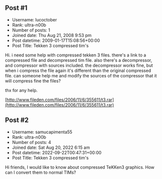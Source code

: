 ## Post #1
- Username: lucoctober
- Rank: ultra-n00b
- Number of posts: 1
- Joined date: Thu Aug 21, 2008 9:53 pm
- Post datetime: 2009-01-17T15:08:56+00:00
- Post Title: Tekken 3 compressed tim's

Hi. i need some help with compressed tekken 3 files. there's a link to a compressed file and decompressed tim file. also there's a decompressor, and compressor with sources included. the decompressor works fine, but when i compress the file again it's different than the original compressed file.
 can someone help me and modify the sources of the compressor that it will compress fine the files?

thx for any help.

[http://www.fileden.com/files/2006/11/6/355611/t3.rar](http://www.fileden.com/files/2006/11/6/355611/t3.rar)
## Post #2
- Username: samucapimenta55
- Rank: ultra-n00b
- Number of posts: 4
- Joined date: Sat Aug 20, 2022 6:15 am
- Post datetime: 2022-09-22T00:47:31+00:00
- Post Title: Tekken 3 compressed tim's

Hi friends, I would like to know about compressed TeKKen3 graphics. How can I convert them to normal TIMs?

